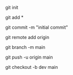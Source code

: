 git init 

git add * 

git commit -m "initial commit" 

git remote add origin <git repo url>

git branch -m main 

git push -u origin main 

git checkout -b dev main 

